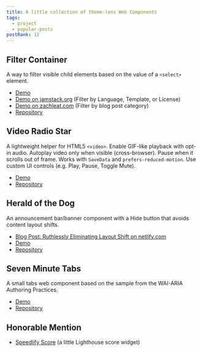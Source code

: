 ```yaml
---
title: A little collection of theme-less Web Components
tags:
  - project
  - popular-posts
postRank: 12
---
```

## Filter Container

A way to filter visible child elements based on the value of a `<select>` element.

* [Demo](https://zachleat.github.io/filter-container/demo.html)
* [Demo on jamstack.org](https://jamstack.org/generators/) (Filter by Language, Template, or License)
* [Demo on zachleat.com](https://www.zachleat.com/web/) (Filter by blog post category)
* [Repository](https://github.com/zachleat/filter-container)

## Video Radio Star

A lightweight helper for HTML5 `<video>`. Enable GIF-like playback with opt-in audio. Autoplay video only when visible (cross-browser). Pause when it scrolls out of frame. Works with `SaveData` and `prefers-reduced-motion`. Use custom UI controls (e.g. Play, Pause, Toggle Mute).

* [Demo](https://zachleat.github.io/video-radio-star/demo.html)
* [Repository](https://github.com/zachleat/video-radio-star)

## Herald of the Dog

An announcement bar/banner component with a Hide button that avoids content layout shifts.

* [Blog Post: Ruthlessly Eliminating Layout Shift on netlify.com](https://www.zachleat.com/web/layout-shift/)
* [Demo](https://zachleat.github.io/herald-of-the-dog/demo.html)
* [Repository](https://github.com/zachleat/herald-of-the-dog)

## Seven Minute Tabs

A small tabs web component based on the sample from the WAI-ARIA Authoring Practices.

* [Demo](https://zachleat.github.io/seven-minute-tabs/demo.html)
* [Repository](https://github.com/zachleat/seven-minute-tabs)

## Honorable Mention

* [Speedlify Score](https://github.com/zachleat/speedlify-score) (a little Lighthouse score widget)
